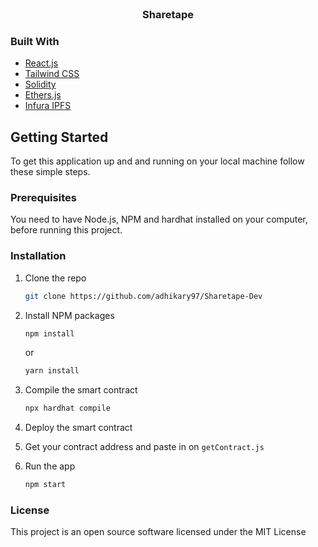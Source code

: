 

<div id="top"></div>

<br />
<div align="center">
<h3 align="center">Sharetape</h3>
</div>

### Built With

* [React.js](https://reactjs.org/)
* [Tailwind CSS](https://tailwindcss.com/)
* [Solidity](https://soliditylang.org/)
* [Ethers.js](https://docs.ethers.io/v5/)
* [Infura IPFS](https://infura.io/product/ipfs)


<!-- GETTING STARTED -->
## Getting Started

To get this application up and and running on your local machine follow these simple steps.

### Prerequisites

You need to have Node.js, NPM and hardhat installed on your computer, before running this project. 

### Installation

1. Clone the repo
   ```sh
   git clone https://github.com/adhikary97/Sharetape-Dev
   ```
2. Install NPM packages
   ```sh
   npm install
   ```
   or 
   
     ```sh
   yarn install
   ```
3. Compile the smart contract 
	  ```sh
   npx hardhat compile
   ```
3. Deploy the smart contract 
4. Get your contract address and paste in on `getContract.js`
3. Run the app
	  ```sh
   npm start
   ```


### License

This project is an open source software licensed under the MIT License
